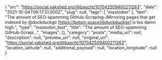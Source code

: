 {
  "src": "https://social.yakshed.org/@bascht/107042509400211263",
  "date": "2021-10-04T09:17:51.000Z",
  "slug": null,
  "tags": [
    "mastodon"
  ],
  "text": "The amount of SEO-spamming GitHub-Scraping-/Mirroring pages that get indexed by @duckduckgo [https://botsin.space/@duckduckgo] is too damn high.",
  "type": "mastodon_toot",
  "title": "The amount of SEO-spamming GitHub-Scrapi…",
  "images": [],
  "category": "posts",
  "media_url": null,
  "description": null,
  "preview_url": null,
  "original_url": "https://social.yakshed.org/@bascht/107042509400211263",
  "location_latitude": null,
  "additional_payload": null,
  "location_longitude": null
}